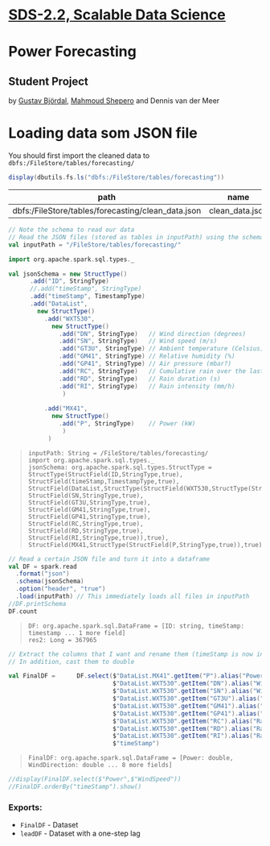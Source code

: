 [SDS-2.2, Scalable Data Science](https://lamastex.github.io/scalable-data-science/sds/2/2/)
===========================================================================================

Power Forecasting
=================

Student Project
---------------

by [Gustav Björdal](https://www.linkedin.com/in/gustav-bj%C3%B6rdal-180461155/), [Mahmoud Shepero](https://www.linkedin.com/in/mahmoudshepero/) and Dennis van der Meer

Loading data som JSON file
==========================

You should first import the cleaned data to `dbfs:/FileStore/tables/forecasting/`

``` scala
display(dbutils.fs.ls("dbfs:/FileStore/tables/forecasting"))
```

| path                                                | name             | size        |
|-----------------------------------------------------|------------------|-------------|
| dbfs:/FileStore/tables/forecasting/clean\_data.json | clean\_data.json | 7.1327975e7 |

``` scala
// Note the schema to read our data
// Read the JSON files (stored as tables in inputPath) using the schema
val inputPath = "/FileStore/tables/forecasting/"

import org.apache.spark.sql.types._

val jsonSchema = new StructType()
      .add("ID", StringType)
      //.add("timeStamp", StringType)
      .add("timeStamp", TimestampType)
      .add("DataList", 
        new StructType()
          .add("WXT530",
            new StructType()
              .add("DN", StringType)   // Wind direction (degrees) 
              .add("SN", StringType)   // Wind speed (m/s)
              .add("GT3U", StringType) // Ambient temperature (Celsius)
              .add("GM41", StringType) // Relative humidity (%)
              .add("GP41", StringType) // Air pressure (mbar?)
              .add("RC", StringType)   // Cumulative rain over the last month (L?)
              .add("RD", StringType)   // Rain duration (s)
              .add("RI", StringType)   // Rain intensity (mm/h)
               )
        
          .add("MX41",
            new StructType()
              .add("P", StringType)    // Power (kW) 
               )
           )
```

>     inputPath: String = /FileStore/tables/forecasting/
>     import org.apache.spark.sql.types._
>     jsonSchema: org.apache.spark.sql.types.StructType = StructType(StructField(ID,StringType,true), StructField(timeStamp,TimestampType,true), StructField(DataList,StructType(StructField(WXT530,StructType(StructField(DN,StringType,true), StructField(SN,StringType,true), StructField(GT3U,StringType,true), StructField(GM41,StringType,true), StructField(GP41,StringType,true), StructField(RC,StringType,true), StructField(RD,StringType,true), StructField(RI,StringType,true)),true), StructField(MX41,StructType(StructField(P,StringType,true)),true)),true))

``` scala
// Read a certain JSON file and turn it into a dataframe
val DF = spark.read
  .format("json")
  .schema(jsonSchema)
  .option("header", "true")
  .load(inputPath) // This immediately loads all files in inputPath
//DF.printSchema
DF.count
```

>     DF: org.apache.spark.sql.DataFrame = [ID: string, timeStamp: timestamp ... 1 more field]
>     res2: Long = 367965

``` scala
// Extract the columns that I want and rename them (timeStamp is now included, which saves some steps)
// In addition, cast them to double

val FinalDF =      DF.select($"DataList.MX41".getItem("P").alias("Power").cast(DoubleType),
                             $"DataList.WXT530".getItem("DN").alias("WindDirection").cast(DoubleType),
                             $"DataList.WXT530".getItem("SN").alias("WindSpeed").cast(DoubleType),
                             $"DataList.WXT530".getItem("GT3U").alias("Temperature").cast(DoubleType),
                             $"DataList.WXT530".getItem("GM41").alias("RH").cast(DoubleType),
                             $"DataList.WXT530".getItem("GP41").alias("AP").cast(DoubleType),
                             $"DataList.WXT530".getItem("RC").alias("RainCumulative").cast(DoubleType),
                             $"DataList.WXT530".getItem("RD").alias("RainDur").cast(DoubleType),
                             $"DataList.WXT530".getItem("RI").alias("RainIntens").cast(DoubleType),
                             $"timeStamp")
```

>     FinalDF: org.apache.spark.sql.DataFrame = [Power: double, WindDirection: double ... 8 more fields]

``` scala
//display(FinalDF.select($"Power",$"WindSpeed"))
//FinalDF.orderBy("timeStamp").show()
```

### Exports:

-   `FinalDF` - Dataset
-   `leadDF` - Dataset with a one-step lag
